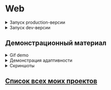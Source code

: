 # Web

<details>
  <summary>Запуск production-версии</summary>
   
   ```bash
   npm install && npm run build && npm i serve && serve dist
   ```
   
   Откройте в браузере [localhost:5000][LocalhostProduction] и наслаждайтесь.
</details>

<details>
  <summary>Запуск dev-версии</summary>
    
    ```bash
       npm install && npm run start
    ```
    
   Откройте в браузере [localhost:3000][LocalhostDev] и наслаждайтесь.
</details>

## Демонстрационный материал

<details>
  <summary>Gif demo</summary>
  
  ![demo][Demo]
</details>

<details>
  <summary>Демонстрация адаптивности</summary>
  
  ![adaptive demo][AdaptiveDemo]
</details>


<details>
  <summary>Скриншоты</summary>
  
  ![scren 1][Screen1]
  ![scren 2][Screen2]
  ![scren 3][Screen3]
  ![scren 4][Screen4]
</details>


## [Список всех моих проектов][ListAllMyProject]

[ListAllMyProject]:<https://github.com/iebrosalin/all_public_projects>

[LocalhostDev]:<http://localhost:3000>
[LocalhostProduction]:<http://localhost:5000>

[Demo]:<https://github.com/iebrosalin/public_web/blob/frontend/sandbox-build/descriptions/gif/demo.gif>
[AdaptiveDemo]:<https://github.com/iebrosalin/public_web/blob/frontend/sandbox-build/descriptions/gif/adaptive_demo.gif>

[Screen1]:<https://github.com/iebrosalin/public_web/blob/frontend/sandbox-build/descriptions/screens/1.png>
[Screen2]:<https://github.com/iebrosalin/public_web/blob/frontend/sandbox-build/descriptions/screens/2.png>
[Screen3]:<https://github.com/iebrosalin/public_web/blob/frontend/sandbox-build/descriptions/screens/3.png>
[Screen4]:<https://github.com/iebrosalin/public_web/blob/frontend/sandbox-build/descriptions/screens/4.png>

